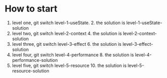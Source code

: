
# How to start

1. level one, git switch level-1-useState. 
   2. the solution is level-1-useState-solution
3. level two, git switch level-2-context
   4. the solution is level-2-context-solution
5. level three, git switch level-3-effect
   6. the solution is level-3-effect-solution
7. level four, git switch level-4-performance
   8. the solution is level-4-performance-solution
9. level five, git switch level-5-resource
   10. the solution is level-5-resource-solution